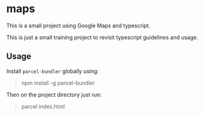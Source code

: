 # maps

This is a small project using Google Maps and typescript.

This is just a small training project to revisit typescript guidelines and usage.

## Usage

Install `parcel-bundler` globally using:

> npm install -g parcel-bundler

Then on the project directory just run:

> parcel index.html
